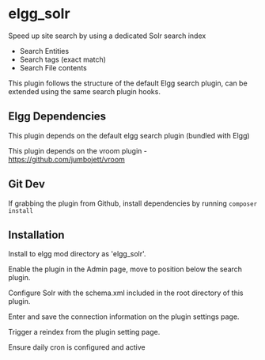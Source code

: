 # elgg_solr

Speed up site search by using a dedicated Solr search index

* Search Entities
* Search tags (exact match)
* Search File contents

This plugin follows the structure of the default Elgg search plugin, can be extended using the same search plugin hooks.


## Elgg Dependencies

This plugin depends on the default elgg search plugin (bundled with Elgg)

This plugin depends on the vroom plugin - https://github.com/jumbojett/vroom


## Git Dev

If grabbing the plugin from Github, install dependencies by running ```composer install```


## Installation

Install to elgg mod directory as 'elgg_solr'.

Enable the plugin in the Admin page, move to position below the search plugin.

Configure Solr with the schema.xml included in the root directory of this plugin.

Enter and save the connection information on the plugin settings page.

Trigger a reindex from the plugin setting page.

Ensure daily cron is configured and active